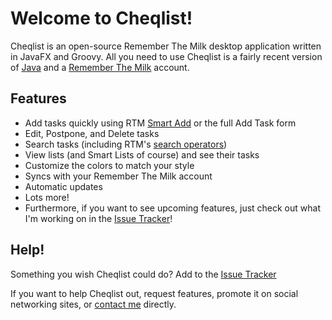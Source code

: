 # Welcome to Cheqlist! #

Cheqlist is an open-source Remember The Milk desktop application written in JavaFX and Groovy. All you need to use Cheqlist is a fairly recent version of [Java](http://www.java.com/en/download/index.jsp) and a [Remember The Milk](http://www.rememeberthemilk.com/) account.

## Features ##

 * Add tasks quickly using RTM [Smart Add](http://www.rememberthemilk.com/services/smartadd/) or the full Add Task form
 * Edit, Postpone, and Delete tasks 
 * Search tasks (including RTM's
   [search operators](http://www.rememberthemilk.com/help/answers/search/advanced.rtm))
 * View lists (and Smart Lists of course) and see their tasks
 * Customize the colors to match your style
 * Syncs with your Remember The Milk account
 * Automatic updates
 * Lots more!
 * Furthermore, if you want to see upcoming features, just check out what I'm
    working on in the [Issue Tracker](http://github.com/emwendelin/cheqlist/issues)!

## Help! ##

Something you wish Cheqlist could do? Add to the [Issue Tracker](http://github.com/emwendelin/cheqlist/issues)

If you want to help Cheqlist out, request features, promote it on social
networking sites, or [contact me](http://eriwen.com/contact/) directly.